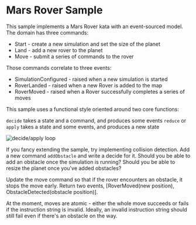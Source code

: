 # Mars Rover Sample

This sample implements a Mars Rover kata with an event-sourced model.
The domain has three commands:

* Start - create a new simulation and set the size of the planet
* Land - add a new rover to the planet
* Move - submit a series of commands to the rover

Those commands correlate to three events:

* SimulationConfigured - raised when a new simulation is started
* RoverLanded - raised when a new Rover is added to the map
* RoverMoved - raised when a Rover successfully completes a series of moves

This sample uses a functional style oriented around two core functions:

`decide` takes a state and a command, and produces some events
`reduce` or `apply` takes a state and some events, and produces a new state

![decide/apply loop](https://thinkbeforecoding.com/public/FreshPaint-21-2014.01.04-10.55.10.png)

If you fancy extending the sample, try implementing collision detection. Add a new command `addObstacle` and write a decide for it. Should you be able to add an obstacle once the simulation is running? Should you be able to resize the planet once you've added obstacles?

Update the move command so that if the rover encounters an obstacle, it stops the move early. Return two events, [RoverMoved(new position), ObstacleDetected(obstacle position)].

At the moment, moves are atomic - either the whole move succeeds or fails if the instruction string is invalid. Ideally, an invalid instruction string should still fail even if there's an obstacle on the way.
